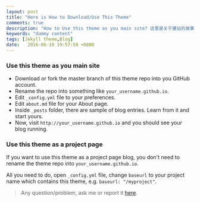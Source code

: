 ```yaml
---
layout: post
title: "Here is How to Download/Use This Theme"
comments: true
description: "How to Use this theme as you main site? 这里是关于建站的故事..."
keywords: "dummy content"
tags: [Jekyll theme,Blog]
date:   2016-06-10 19:57:58 +0800
---
```


### Use this theme as you main site

- Download or fork the master branch of this theme repo into you GitHub account.
- Rename the repo into something like `your_username.github.io`.
- Edit `_config.yml` file to your preferences.
- Edit `about.md` file for your About page.
- Inside `_posts` folder, there are sample of blog entries. Learn from it and start yours.
- Now, visit `http://your_username.github.io` and you should see your blog running.

### Use this theme as a project page

If you want to use this theme as a project page blog, you don't need to rename the theme repo into `your_username.github.io`.

All you need to do, open `_config.yml` file, change `baseurl` to your project name which contains this theme, e.g. `baseurl: "/myproject"`.

> Any question/problem, ask me or report it [here](https://github.com/heiswayi/thinkspace/issues).
